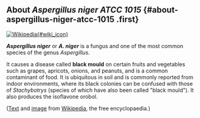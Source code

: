 About *Aspergillus niger ATCC 1015* {#about-aspergillus-niger-atcc-1015 .first}
-----------------------------------

[![Wikipedia](/img/wikipedia_logo_v2_en.png){#wiki_icon}](http://en.wikipedia.org/wiki/Aspergillus_niger)

***Aspergillus niger*** or ***A. niger*** is a fungus and one of the
most common species of the genus *Aspergillus*.

It causes a disease called **black mould** on certain fruits and
vegetables such as grapes, apricots, onions, and peanuts, and is a
common contaminant of food. It is ubiquitous in soil and is commonly
reported from indoor environments, where its black colonies can be
confused with those of *Stachybotrys* (species of which have also been
called \"black mould\"). It also produces the isoflavone orobol.

([Text](http://en.wikipedia.org/wiki/Aspergillus_niger) and
[image](https://commons.wikimedia.org/wiki/File:Aspergillus_niger_Micrograph.jpg)
from [Wikipedia](http://en.wikipedia.org/), the free encyclopaedia.)
